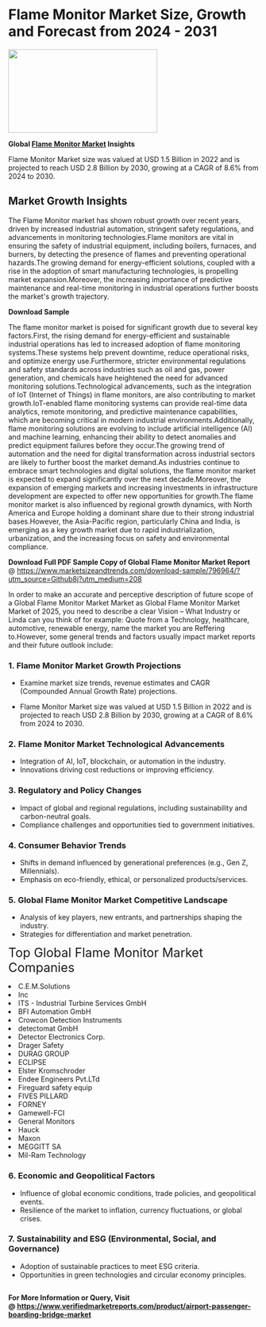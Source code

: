 <H1>Flame Monitor Market Size, Growth and Forecast from 2024 - 2031</H1><img class="aligncenter size-medium wp-image-584254" src="https://thirdeyenews.in/wp-content/uploads/2024/09/Global-Market-Research-300x168.jpeg" alt="" width="300" height="168" /><p><strong>Global&nbsp;<a href="https://www.marketsizeandtrends.com/download-sample/796964/?utm_source=Github8j?utm_medium=208">Flame Monitor Market</a> Insights</strong></p><p>Flame Monitor Market size was valued at USD 1.5 Billion in 2022 and is projected to reach USD 2.8 Billion by 2030, growing at a CAGR of 8.6% from 2024 to 2030.</p><p><h2>Market Growth Insights</h2> <p>The Flame Monitor market has shown robust growth over recent years, driven by increased industrial automation, stringent safety regulations, and advancements in monitoring technologies.Flame monitors are vital in ensuring the safety of industrial equipment, including boilers, furnaces, and burners, by detecting the presence of flames and preventing operational hazards.The growing demand for energy-efficient solutions, coupled with a rise in the adoption of smart manufacturing technologies, is propelling market expansion.Moreover, the increasing importance of predictive maintenance and real-time monitoring in industrial operations further boosts the market's growth trajectory.</p> <p><strong>Download Sample</strong></p> <p>The flame monitor market is poised for significant growth due to several key factors.First, the rising demand for energy-efficient and sustainable industrial operations has led to increased adoption of flame monitoring systems.These systems help prevent downtime, reduce operational risks, and optimize energy use.Furthermore, stricter environmental regulations and safety standards across industries such as oil and gas, power generation, and chemicals have heightened the need for advanced monitoring solutions.Technological advancements, such as the integration of IoT (Internet of Things) in flame monitors, are also contributing to market growth.IoT-enabled flame monitoring systems can provide real-time data analytics, remote monitoring, and predictive maintenance capabilities, which are becoming critical in modern industrial environments.Additionally, flame monitoring solutions are evolving to include artificial intelligence (AI) and machine learning, enhancing their ability to detect anomalies and predict equipment failures before they occur.The growing trend of automation and the need for digital transformation across industrial sectors are likely to further boost the market demand.As industries continue to embrace smart technologies and digital solutions, the flame monitor market is expected to expand significantly over the next decade.Moreover, the expansion of emerging markets and increasing investments in infrastructure development are expected to offer new opportunities for growth.The flame monitor market is also influenced by regional growth dynamics, with North America and Europe holding a dominant share due to their strong industrial bases.However, the Asia-Pacific region, particularly China and India, is emerging as a key growth market due to rapid industrialization, urbanization, and the increasing focus on safety and environmental compliance.<p><span class=""><strong>Download Full PDF Sample Copy of Global Flame Monitor Market Report</strong> @ <a href="https://www.marketsizeandtrends.com/download-sample/796964/?utm_source=Github8j?utm_medium=208" target="_blank">https://www.marketsizeandtrends.com/download-sample/796964/?utm_source=Github8j?utm_medium=208</a></span></p><p>In order to make an accurate and perceptive description of future scope of a Global&nbsp;Flame Monitor Market Market as Global&nbsp;Flame Monitor Market Market of 2025, you need to describe a clear Vision &ndash; What Industry or Linda can you think of for example: Quote from a Technology, healthcare, automotive, renewable energy, name the market you are Reffering to.However, some general trends and factors usually impact market reports and their future outlook include:</p><h3>1.&nbsp;<strong>Flame Monitor Market Growth Projections</strong></h3><ul><li>Examine market size trends, revenue estimates and CAGR (Compounded Annual Growth Rate) projections.</li><li><p>Flame Monitor Market size was valued at USD 1.5 Billion in 2022 and is projected to reach USD 2.8 Billion by 2030, growing at a CAGR of 8.6% from 2024 to 2030.</p></li></ul><h3>2.&nbsp;<strong>Flame Monitor Market Technological Advancements</strong></h3><ul><li>Integration of AI, IoT, blockchain, or automation in the industry.</li><li>Innovations driving cost reductions or improving efficiency.</li></ul><h3>3.&nbsp;<strong>Regulatory and Policy Changes</strong></h3><ul><li>Impact of global and regional regulations, including sustainability and carbon-neutral goals.</li><li>Compliance challenges and opportunities tied to government initiatives.</li></ul><h3>4.&nbsp;<strong>Consumer Behavior Trends</strong></h3><ul><li>Shifts in demand influenced by generational preferences (e.g., Gen Z, Millennials).</li><li>Emphasis on eco-friendly, ethical, or personalized products/services.</li></ul><h3>5.&nbsp;<strong>Global Flame Monitor Market Competitive Landscape</strong></h3><ul><li>Analysis of key players, new entrants, and partnerships shaping the industry.</li><li>Strategies for differentiation and market penetration.</li></ul><p data-pm-slice="1 1 []"><span style="color: inherit; font-family: inherit; font-size: 25px;">Top Global Flame Monitor Market Companies</span></p><div class="" data-test-id=""><p><li>C.E.M.Solutions</li><li> Inc</li><li> ITS - Industrial Turbine Services GmbH</li><li> BFI Automation GmbH</li><li> Crowcon Detection Instruments</li><li> detectomat GmbH</li><li> Detector Electronics Corp.</li><li> Drager Safety</li><li> DURAG GROUP</li><li> ECLIPSE</li><li> Elster Kromschroder</li><li> Endee Engineers Pvt.LTd</li><li> Fireguard safety equip</li><li> FIVES PILLARD</li><li> FORNEY</li><li> Gamewell-FCI</li><li> General Monitors</li><li> Hauck</li><li> Maxon</li><li> MEGGITT SA</li><li> Mil-Ram Technology</li></p></div><h3>6.&nbsp;<strong>Economic and Geopolitical Factors</strong></h3><ul><li>Influence of global economic conditions, trade policies, and geopolitical events.</li><li>Resilience of the market to inflation, currency fluctuations, or global crises.</li></ul><h3>7.&nbsp;<strong>Sustainability and ESG (Environmental, Social, and Governance)</strong></h3><ul><li>Adoption of sustainable practices to meet ESG criteria.</li><li>Opportunities in green technologies and circular economy principles.</li></ul><h2><strong style="font-size: 14px;">For More Information or Query, Visit @&nbsp;</strong><a style="background-color: #ffffff; font-size: 14px;" href="https://www.marketsizeandtrends.com/report/flame-monitor-market/" target="_blank">https://www.verifiedmarketreports.com/product/airport-passenger-boarding-bridge-market</a></h2>